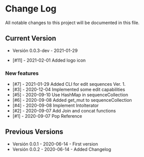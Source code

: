 # Change Log

All notable changes to this project will be documented in this file.

## Current Version

- Versión 0.0.3-dev - 2021-01-29

- [#11] - 2021-02-01 Added logo icon

### New features

- [#7] - 2021-01-29 Added CLI for edit sequences Ver. 1.
- [#3] - 2020-12-04 Implemented some edit capabilities
- [#5] - 2020-09-10 Use HashMap in sequenceCollection
- [#6] - 2020-09-08 Added get_mut to sequenceCollection
- [#4] - 2020-09-08 Implement IntoIterator
- [#2] - 2020-09-07 Add Join and concat functions
- [#1] - 2020-09-07 Pop Reference

## Previous Versions

- Versión 0.0.1 - 2020-06-14 - First version
- Versión 0.0.2 - 2020-06-14 - Added Changelog